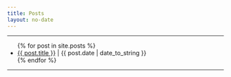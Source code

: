 ```yaml
---
title: Posts
layout: no-date
---
```


-----

<ul class="posts">
{% for post in site.posts %}
  <li><a href="{{ post.url }}">{{ post.title }}</a> | <span>{{ post.date | date_to_string }}</span></li>
{% endfor %}
</ul>

-----